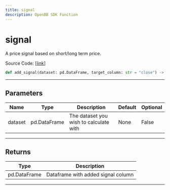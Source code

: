 ```yaml
---
title: signal
description: OpenBB SDK Function
---
```


# signal

A price signal based on short/long term price.

Source Code: [[link](https://github.com/OpenBB-finance/OpenBBTerminal/tree/main/openbb_terminal/forecast/forecast_model.py#L362)]
```python
def add_signal(dataset: pd.DataFrame, target_column: str = "close") -> pd.DataFrame
```
---
## Parameters
| Name | Type | Description | Default | Optional |
| ---- | ---- | ----------- | ------- | -------- |
| dataset | pd.DataFrame | The dataset you wish to calculate with | None | False |

---
## Returns
| Type | Description |
| ---- | ----------- |
| pd.DataFrame | Dataframe with added signal column |
---

